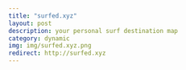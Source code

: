 ```yaml
---
title: "surfed.xyz"
layout: post
description: your personal surf destination map
category: dynamic
img: img/surfed.xyz.png
redirect: http://surfed.xyz
---
```


